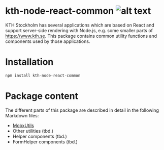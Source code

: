 # kth-node-react-common ![alt text](https://api.travis-ci.org/KTH/kth-node-react-common.svg?branch=main)

KTH Stockholm has several applications which are based on React and support server-side rendering with Node.js, e.g. some smaller parts of https://www.kth.se. This package contains common utility functions and components used by those applications.

# Installation

```js
npm install kth-node-react-common
```

# Package content

The different parts of this package are described in detail in the following Markdown files:

- [MobxUtils](./MOBXUTILS.md)
- Other utilities (tbd.)
- Helper components (tbd.)
- FormHelper components (tbd.)
